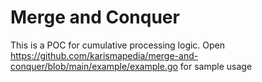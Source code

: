 # Merge and Conquer

This is a POC for cumulative processing logic. Open https://github.com/karismapedia/merge-and-conquer/blob/main/example/example.go for sample usage
